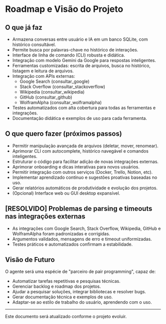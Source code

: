 # Roadmap e Visão do Projeto

## O que já faz
- Armazena conversas entre usuário e IA em um banco SQLite, com histórico consultável.
- Permite busca por palavras-chave no histórico de interações.
- Interface de linha de comando (CLI) robusta e didática.
- Integração com modelo Gemini da Google para respostas inteligentes.
- Ferramentas customizadas: escrita de arquivos, busca no histórico, listagem e leitura de arquivos.
- Integração com APIs externas:
  - Google Search (consultar_google)
  - Stack Overflow (consultar_stackoverflow)
  - Wikipedia (consultar_wikipedia)
  - GitHub (consultar_github)
  - WolframAlpha (consultar_wolframalpha)
- Testes automatizados com alta cobertura para todas as ferramentas e integrações.
- Documentação didática e exemplos de uso para cada ferramenta.

## O que quero fazer (próximos passos)
- Permitir manipulação avançada de arquivos (deletar, mover, renomear).
- Aprimorar CLI com autocomplete, histórico navegável e comandos inteligentes.
- Estruturar o código para facilitar adição de novas integrações externas.
- Aprimorar onboarding e dicas interativas para novos usuários.
- Permitir integração com outros serviços (Docker, Trello, Notion, etc).
- Implementar aprendizado contínuo e sugestões proativas baseadas no uso.
- Gerar relatórios automáticos de produtividade e evolução dos projetos.
- (Opcional) Interface web ou GUI desktop expansível.

## [RESOLVIDO] Problemas de parsing e timeouts nas integrações externas
- As integrações com Google Search, Stack Overflow, Wikipedia, GitHub e WolframAlpha foram padronizadas e corrigidas.
- Argumentos validados, mensagens de erro e timeout uniformizadas.
- Testes práticos e automatizados confirmam a estabilidade.

## Visão de Futuro
O agente será uma espécie de "parceiro de pair programming", capaz de:
- Automatizar tarefas repetitivas e pesquisas técnicas.
- Gerenciar backlog e roadmap dos projetos.
- Ajudar a pesquisar soluções, integrar bibliotecas e resolver bugs.
- Gerar documentação técnica e exemplos de uso.
- Adaptar-se ao estilo de trabalho do usuário, aprendendo com o uso.

---

Este documento será atualizado conforme o projeto evoluir.
